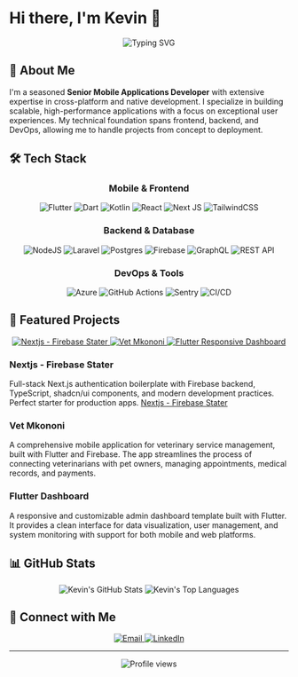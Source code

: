 # Hi there, I'm Kevin 👋

<div align="center">
  <img src="https://readme-typing-svg.herokuapp.com?font=Fira+Code&pause=1000&color=0969DA&center=true&vCenter=true&random=false&width=435&lines=Senior+Mobile+Applications+Developer;Flutter+%7C+React+%7C+Node.js+Expert;Fullstack+Developer" alt="Typing SVG" />
</div>

## 💫 About Me

I'm a seasoned **Senior Mobile Applications Developer** with extensive expertise in cross-platform and native development. I specialize in building scalable, high-performance applications with a focus on exceptional user experiences. My technical foundation spans frontend, backend, and DevOps, allowing me to handle projects from concept to deployment.

## 🛠️ Tech Stack

<div align="center">
  
### Mobile & Frontend
![Flutter](https://img.shields.io/badge/Flutter-%2302569B.svg?style=for-the-badge&logo=Flutter&logoColor=white)
![Dart](https://img.shields.io/badge/dart-%230175C2.svg?style=for-the-badge&logo=dart&logoColor=white)
![Kotlin](https://img.shields.io/badge/kotlin-%237F52FF.svg?style=for-the-badge&logo=kotlin&logoColor=white)
![React](https://img.shields.io/badge/react-%2320232a.svg?style=for-the-badge&logo=react&logoColor=%2361DAFB)
![Next JS](https://img.shields.io/badge/Next-black?style=for-the-badge&logo=next.js&logoColor=white)
![TailwindCSS](https://img.shields.io/badge/tailwindcss-%2338B2AC.svg?style=for-the-badge&logo=tailwind-css&logoColor=white)

### Backend & Database
![NodeJS](https://img.shields.io/badge/node.js-6DA55F?style=for-the-badge&logo=node.js&logoColor=white)
![Laravel](https://img.shields.io/badge/laravel-%23FF2D20.svg?style=for-the-badge&logo=laravel&logoColor=white)
![Postgres](https://img.shields.io/badge/postgres-%23316192.svg?style=for-the-badge&logo=postgresql&logoColor=white)
![Firebase](https://img.shields.io/badge/firebase-%23039BE5.svg?style=for-the-badge&logo=firebase)
![GraphQL](https://img.shields.io/badge/-GraphQL-E10098?style=for-the-badge&logo=graphql&logoColor=white)
![REST API](https://img.shields.io/badge/REST%20API-005571?style=for-the-badge)

### DevOps & Tools
![Azure](https://img.shields.io/badge/azure-%230072C6.svg?style=for-the-badge&logo=microsoftazure&logoColor=white)
![GitHub Actions](https://img.shields.io/badge/github%20actions-%232671E5.svg?style=for-the-badge&logo=githubactions&logoColor=white)
![Sentry](https://img.shields.io/badge/sentry-%23362D59.svg?style=for-the-badge&logo=sentry&logoColor=white)
![CI/CD](https://img.shields.io/badge/CI%2FCD-4A154B?style=for-the-badge)

</div>

## 🚀 Featured Projects

<div align="center">
  <a href="https://github.com/kevoking/nextjs-auth-sample">
    <img src="https://github-readme-stats.vercel.app/api/pin/?username=kevoking&repo=nextjs-auth-sample&theme=react&hide_border=true" alt="Nextjs - Firebase Stater" />
  </a>
  <a href="https://github.com/kevoking/vet_mkononi">
    <img src="https://github-readme-stats.vercel.app/api/pin/?username=kevoking&repo=vet_mkononi&theme=react&hide_border=true" alt="Vet Mkononi" />
  </a>
  <a href="https://github.com/kevoking/flutter-responsive-app">
    <img src="https://github-readme-stats.vercel.app/api/pin/?username=kevoking&repo=flutter-responsive-app&theme=react&hide_border=true" alt="Flutter Responsive Dashboard" />
  </a>
</div>

### Nextjs - Firebase Stater
Full-stack Next.js authentication boilerplate with Firebase backend, TypeScript, shadcn/ui components, and modern development practices. Perfect starter for production apps.
<a href="https://nextjs-auth-sample-peach.vercel.app/">Nextjs - Firebase Stater</a>

### Vet Mkononi
A comprehensive mobile application for veterinary service management, built with Flutter and Firebase. The app streamlines the process of connecting veterinarians with pet owners, managing appointments, medical records, and payments.

### Flutter Dashboard
A responsive and customizable admin dashboard template built with Flutter. It provides a clean interface for data visualization, user management, and system monitoring with support for both mobile and web platforms.

## 📊 GitHub Stats

<div align="center">
  <img src="https://github-readme-stats.vercel.app/api?username=kevoking&show_icons=true&count_private=true&hide_border=true&theme=react" alt="Kevin's GitHub Stats" />
  <img src="https://github-readme-stats.vercel.app/api/top-langs/?username=kevoking&hide_border=true&layout=compact&theme=react" alt="Kevin's Top Languages" />
</div>

## 🤝 Connect with Me

<div align="center">
  <a href="mailto:ufalmeart@gmail.com">
    <img src="https://img.shields.io/badge/Email-D14836?style=for-the-badge&logo=gmail&logoColor=white" alt="Email" />
  </a>
  <a href="https://www.linkedin.com/in/kelvin-njoroge-a3061a205/">
    <img src="https://img.shields.io/badge/LinkedIn-0077B5?style=for-the-badge&logo=linkedin&logoColor=white" alt="LinkedIn" />
  </a>
</div>

---

<div align="center">
  <img src="https://komarev.com/ghpvc/?username=kevoking&style=flat-square&color=blue" alt="Profile views" />
</div>
